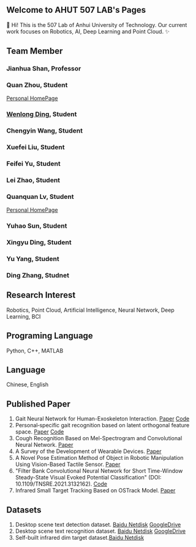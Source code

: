 ## Welcome to AHUT 507 LAB's Pages



👋 Hi! This is the 507 Lab of Anhui University of Technology.
Our current work focuses on Robotics, AI, Deep Learning and Point Cloud.
✨

## Team Member
### Jianhua Shan, Professor

### Quan Zhou, Student
[Personal HomePage](https://zqforward.github.io/)

### [Wenlong Ding](https://dingwenl.github.io/), Student

### Chengyin Wang, Student

### Xuefei Liu, Student

### Feifei Yu, Student

### Lei Zhao, Student

### Quanquan Lv, Student
[Personal HomePage](https://AzureQQ.github.io/)

### Yuhao Sun, Student

### Xingyu Ding, Student

### Yu Yang, Student

### Ding Zhang, Studnet

## Research Interest
Robotics, Point Cloud, Artificial Intelligence, Neural Network, Deep Learning, BCI

## Programing Language
Python, C++, MATLAB

## Language
Chinese, English

## Published Paper
1. Gait Neural Network for Human-Exoskeleton Interaction. [Paper](https://www.frontiersin.org/articles/10.3389/fnbot.2020.00058/full) [Code](https://github.com/ZQFORWARD/Gait-Neural-Network)
2. Personal‐specific gait recognition based on latent orthogonal feature space. [Paper](https://ietresearch.onlinelibrary.wiley.com/doi/10.1049/ccs2.12007) [Code](https://github.com/ZQFORWARD/Personal_specific_gait_recognition)
3. Cough Recognition Based on Mel-Spectrogram and Convolutional Neural Network. [Paper](https://www.frontiersin.org/articles/10.3389/frobt.2021.580080/full)
4. A Survey of the Development of Wearable Devices. [Paper](https://ieeexplore.ieee.org/document/9195351)
5. A Novel Pose Estimation Method of Object in Robotic Manipulation Using Vision-Based Tactile Sensor. [Paper](https://link.springer.com/chapter/10.1007%2F978-981-16-2336-3_24)
6. "Filter Bank Convolutional Neural Network for Short Time-Window Steady-State Visual Evoked Potential Classification" (DOI: 10.1109/TNSRE.2021.3132162). [Code](https://github.com/DingWenl/FB-tCNN)
7. Infrared Small Target Tracking Based on OSTrack Model. [Paper](https://ieeexplore.ieee.org/stamp/stamp.jsp?tp=&arnumber=10304135)

## Datasets
1. Desktop scene text detection dataset. [Baidu Netdisk](https://pan.baidu.com/s/1FjSB43GGQuSt8vUcmYISkg?pwd=lvqq) [GoogleDrive](https://drive.google.com/drive/folders/19yZ9CutST5FBbhmMk3lXG_7bLvh1XXR1?usp=sharing)
2. Desktop scene text recognition dataset. [Baidu Netdisk](https://pan.baidu.com/s/1lzHfaZRCcxX1tLYjGr2P_Q?pwd=lvqq) [GoogleDrive](https://drive.google.com/drive/folders/1CCUa22kobnC8Le4p4sjgqbZaXL31Lcpv?usp=sharing)
3. Self-built infrared dim target dataset.[Baidu Netdisk](https://pan.baidu.com/s/1lzHfaZRCcxX1tLYjGr2P_Q?pwd=lvqq) 
